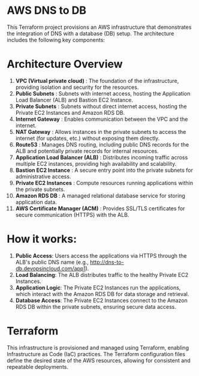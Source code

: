 # AWS DNS to DB

This Terraform project provisions an AWS infrastructure that demonstrates the integration of DNS with a database (DB) setup. The architecture includes the following key components:

# Architecture Overview

1. **VPC (Virtual private cloud)** : The foundation of the infrastructure, providing isolation and security for the resources.
2. **Public Subnets** : Subnets with internet access, hosting the Application Load Balancer (ALB) and Bastion EC2 Instance.
3. **Private Subnets** : Subnets without direct internet access, hosting the Private EC2 Instances and Amazon RDS DB.
4. **Internet Gateway** : Enables communication between the VPC and the internet.
5. **NAT Gateway** : Allows instances in the private subnets to access the internet (for updates, etc.) without exposing them directly.
6. **Route53** : Manages DNS routing, including public DNS records for the ALB and potentially private records for internal resources.
7. **Application Load Balancer (ALB)** : Distributes incoming traffic across multiple EC2 instances, providing high availability and scalability.
8. **Bastion EC2 Instance** : A secure entry point into the private subnets for administrative access.
9. **Private EC2 Instances** : Compute resources running applications within the private subnets.
10. **Amazon RDS DB** : A managed relational database service for storing application data.
11. **AWS Certificate Manager (ACM)** :  Provides SSL/TLS certificates for secure communication (HTTPS) with the ALB.

# How it works: 

1. **Public Access**: Users access the applications via HTTPS through the ALB's public DNS name (e.g., http://dns-to-db.devopsincloud.com/app1).
2. **Load Balancing**: The ALB distributes traffic to the healthy Private EC2 Instances.
3. **Application Logic**: The Private EC2 Instances run the applications, which interact with the Amazon RDS DB for data storage and retrieval.
4. **Database Access**: The Private EC2 Instances connect to the Amazon RDS DB within the private subnets, ensuring secure data access.

# Terraform

This infrastructure is provisioned and managed using Terraform, enabling Infrastructure as Code (IaC) practices. The Terraform configuration files define the desired state of the AWS resources, allowing for consistent and repeatable deployments.

